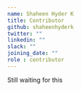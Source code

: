 ```yaml
---
name: Shaheen Hyder K
title: Contributor
github: shaheenhyderk
twitter: ""
linkedin: ""
slack: ""
joining_date: ""
role : contributor
---
```


Still waiting for this
